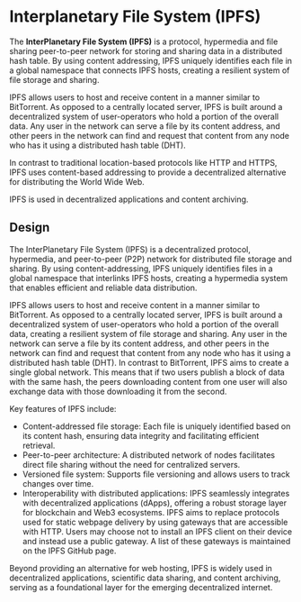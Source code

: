# Interplanetary File System (IPFS)

The **InterPlanetary File System (IPFS)** is a protocol, hypermedia and file
sharing peer-to-peer network for storing and sharing data in a distributed hash
table. By using content addressing, IPFS uniquely identifies each file in a
global namespace that connects IPFS hosts, creating a resilient system of file
storage and sharing.

IPFS allows users to host and receive content in a manner similar to
BitTorrent. As opposed to a centrally located server, IPFS is built around a
decentralized system of user-operators who hold a portion of the overall data.
Any user in the network can serve a file by its content address, and other
peers in the network can find and request that content from any node who has it
using a distributed hash table (DHT).

In contrast to traditional location-based protocols like HTTP and HTTPS, IPFS
uses content-based addressing to provide a decentralized alternative for
distributing the World Wide Web.

IPFS is used in decentralized applications and content archiving.

## Design

The InterPlanetary File System (IPFS) is a decentralized protocol, hypermedia,
and peer-to-peer (P2P) network for distributed file storage and sharing. By
using content-addressing, IPFS uniquely identifies files in a global namespace
that interlinks IPFS hosts, creating a hypermedia system that enables efficient
and reliable data distribution.

IPFS allows users to host and receive content in a manner similar to
BitTorrent. As opposed to a centrally located server, IPFS is built around a
decentralized system of user-operators who hold a portion of the overall data,
creating a resilient system of file storage and sharing. Any user in the
network can serve a file by its content address, and other peers in the network
can find and request that content from any node who has it using a distributed
hash table (DHT). In contrast to BitTorrent, IPFS aims to create a single
global network. This means that if two users publish a block of data with the
same hash, the peers downloading content from one user will also exchange data
with those downloading it from the second.

Key features of IPFS include:

 - Content-addressed file storage: Each file is uniquely identified based on
   its content hash, ensuring data integrity and facilitating efficient
   retrieval.
 - Peer-to-peer architecture: A distributed network of nodes facilitates direct
   file sharing without the need for centralized servers.
 - Versioned file system: Supports file versioning and allows users to track
   changes over time.
 - Interoperability with distributed applications: IPFS seamlessly integrates
   with decentralized applications (dApps), offering a robust storage layer for
   blockchain and Web3 ecosystems.
IPFS aims to replace protocols used for static webpage delivery by using
gateways that are accessible with HTTP. Users may choose not to install an
IPFS client on their device and instead use a public gateway. A list of these
gateways is maintained on the IPFS GitHub page.

Beyond providing an alternative for web hosting, IPFS is widely used in
decentralized applications, scientific data sharing, and content archiving,
serving as a foundational layer for the emerging decentralized
internet.
